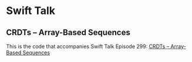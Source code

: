 # Swift Talk
## CRDTs – Array-Based Sequences

This is the code that accompanies Swift Talk Episode 299: [CRDTs – Array-Based Sequences](https://talk.objc.io/episodes/S01E299-crdts-array-based-sequences)
